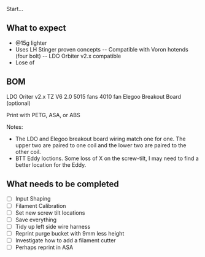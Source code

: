 Start...

## What to expect
- @15g lighter
- Uses LH Stinger proven concepts
-- Compatible with Voron hotends (four bolt)
-- LDO Orbiter v2.x compatible
- Lose of 

## BOM
LDO Oriter v2.x
TZ V6 2.0
5015 fans
4010 fan
Elegoo Breakout Board (optional)

Print with PETG, ASA, or ABS 

Notes:
- The LDO and Elegoo breakout board wiring match one for one. The upper two are paired to one coil and the lower two are paired to the other coil.
- BTT Eddy loctions. Some loss of X on the screw-tilt, I may need to find a better location for the Eddy.

## What needs to be completed
- [ ] Input Shaping
- [ ] Filament Calibration
- [ ] Set new screw tilt locations
- [ ] Save everything
- [ ] Tidy up left side wire harness
- [ ] Reprint purge bucket with 9mm less height
- [ ] Investigate how to add a filament cutter
- [ ] Perhaps reprint in ASA
